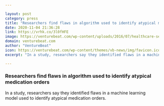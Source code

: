 ```yaml
---

layout: post
category: press
title: "Researchers find flaws in algorithm used to identify atypical medication orders"
date: 2020-11-04 21:36:28
link: https://vrhk.co/3l0fHFE
image: https://venturebeat.com/wp-content/uploads/2016/07/healthcare-security-e1588830355309.jpg?w=1200&strip=all
domain: venturebeat.com
author: "VentureBeat"
icon: https://venturebeat.com/wp-content/themes/vb-news/img/favicon.ico
excerpt: "In a study, researchers say they identified flaws in a machine learning model used to identify atypical medication orders."

---
```


### Researchers find flaws in algorithm used to identify atypical medication orders

In a study, researchers say they identified flaws in a machine learning model used to identify atypical medication orders.